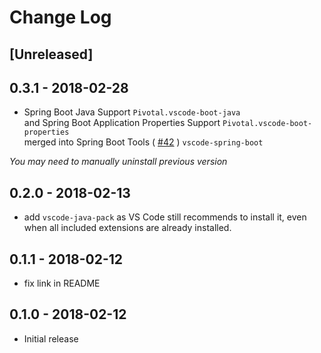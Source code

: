 # Change Log

## [Unreleased]


## 0.3.1 - 2018-02-28
- Spring Boot Java Support `Pivotal.vscode-boot-java`  
and Spring Boot Application Properties Support `Pivotal.vscode-boot-properties`  
merged into Spring Boot Tools ( [#42](https://github.com/spring-projects/sts4/pull/42) ) `vscode-spring-boot`  

*You may need to manually uninstall previous version*

## 0.2.0 - 2018-02-13
- add `vscode-java-pack` as VS Code still recommends to install it, even when all included extensions are already installed.

## 0.1.1 - 2018-02-12
- fix link in README

## 0.1.0 - 2018-02-12
- Initial release
